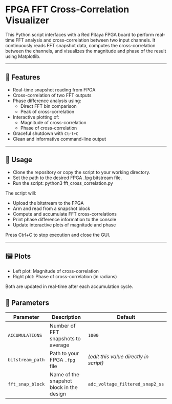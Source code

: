# FPGA FFT Cross-Correlation Visualizer

This Python script interfaces with a Red Pitaya FPGA board to perform real-time FFT analysis and cross-correlation between two input channels. It continuously reads FFT snapshot data, computes the cross-correlation between the channels, and visualizes the magnitude and phase of the result using Matplotlib.

---

## 🧠 Features

- Real-time snapshot reading from FPGA
- Cross-correlation of two FFT outputs
- Phase difference analysis using:
  - Direct FFT bin comparison
  - Peak of cross-correlation
- Interactive plotting of:
  - Magnitude of cross-correlation
  - Phase of cross-correlation
- Graceful shutdown with `Ctrl+C`
- Clean and informative command-line output

---

## 🚀 Usage

- Clone the repository or copy the script to your working directory.
- Set the path to the desired FPGA .fpg bitstream file.
- Run the script: python3 fft_cross_correlation.py

The script will:

- Upload the bitstream to the FPGA
- Arm and read from a snapshot block
- Compute and accumulate FFT cross-correlations
- Print phase difference information to the console
- Update interactive plots of magnitude and phase

Press Ctrl+C to stop execution and close the GUI.

---

## 🖼️ Plots

- Left plot: Magnitude of cross-correlation
- Right plot: Phase of cross-correlation (in radians)

Both are updated in real-time after each accumulation cycle.

## 🧪 Parameters

| Parameter        | Description                                | Default                             |
|------------------|--------------------------------------------|-------------------------------------|
| `ACCUMULATIONS`  | Number of FFT snapshots to average         | `1000`                              |
| `bitstream_path` | Path to your FPGA `.fpg` file              | *(edit this value directly in script)* |
| `fft_snap_block` | Name of the snapshot block in the design   | `adc_voltage_filtered_snap2_ss`     |


